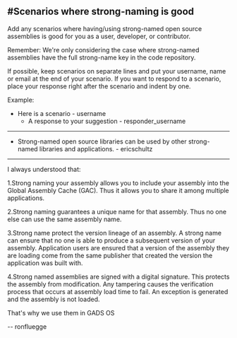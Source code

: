 #Scenarios where strong-naming is good
----------------------------
Add any scenarios where having/using strong-named open source assemblies is good
for you as a user, developer, or contributor.

Remember: We're only considering the case where strong-named assemblies have the full strong-name key
in the code repository.

If possible, keep scenarios on separate lines and put your username, name or email at the end of your scenario.
If you want to respond to a scenario, place your response right after the scenario and indent by one.

Example:

* Here is a scenario - username
  * A response to your suggestion - responder_username

--------------------------------
* Strong-named open source libraries can be used by other strong-named libraries and applications. - ericschultz

--------------------------------

I always understood that:

1.Strong naming your assembly allows you to include your assembly into the Global Assembly Cache (GAC). Thus it allows you to share it among multiple applications.

2.Strong naming guarantees a unique name for that assembly. Thus no one else can use the same assembly name.

3.Strong name protect the version lineage of an assembly. A strong name can ensure that no one is able to produce a subsequent version of your assembly. Application users are ensured that a version of the assembly they are loading come from the same publisher that created the version the application was built with.

4.Strong named assemblies are signed with a digital signature. This protects the assembly from modification. Any tampering causes the verification process that occurs at assembly load time to fail. An exception is generated and the assembly is not loaded.
 
That's why we use them in GADS OS

 -- ronfluegge
